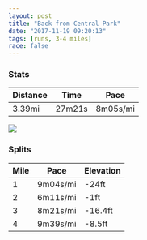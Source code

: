 ```yaml
---
layout: post
title: "Back from Central Park"
date: "2017-11-19 09:20:13"
tags: [runs, 3-4 miles]
race: false
---
```


### Stats

| Distance | Time | Pace |
|----------|------|------|
|3.39mi|27m21s|8m05s/mi|

<img src='https://maps.googleapis.com/maps/api/staticmap?maptype=roadmap&path=enc:ijzwF|vmbMjJjDhb@pYfDwGbNdAi@sDlAHtHxIpCUnI`EzB|D~QfLwDaOl@~E|Eo@xIfC|A{DdD~GbI~ExF?jI`Elm@la@&key=AIzaSyC1MId7bFpkLXNAaYhBSTb8jLyiSqzbDtM&size=800x800&markers=color:yellow|label:S|40.77237,-73.96735&markers=color:green|label:F|40.73843,-73.98330999999997'>

### Splits

| Mile | Pace | Elevation |
|------|------|-----------|
|1|9m04s/mi|-24ft|
|2|6m11s/mi|-1ft|
|3|8m21s/mi|-16.4ft|
|4|9m39s/mi|-8.5ft|
